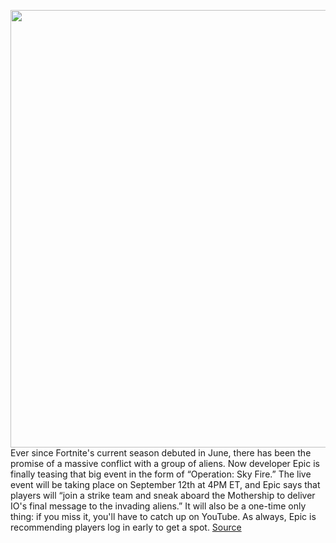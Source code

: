 <img src='https://cdn.vox-cdn.com/thumbor/J3-mqSqmeZrGzuLWtYctgy_YB30=/0x0:1920x1080/1200x800/filters:focal(807x387:1113x693)/cdn.vox-cdn.com/uploads/chorus_image/image/69813288/EN_OpSkyFire_KeyArt.0.jpg' width='700px' /><br/>
Ever since Fortnite's current season debuted in June, there has been the promise of a massive conflict with a group of aliens. Now developer Epic is finally teasing that big event in the form of “Operation: Sky Fire.” The live event will be taking place on September 12th at 4PM ET, and Epic says that players will “join a strike team and sneak aboard the Mothership to deliver IO's final message to the invading aliens.” It will also be a one-time only thing: if you miss it, you'll have to catch up on YouTube. As always, Epic is recommending players log in early to get a spot.
<a href='https://www.theverge.com/2021/9/3/22653797/fortnite-season-7-finale-live-event-date-operation-sky-fire'> Source <a/>